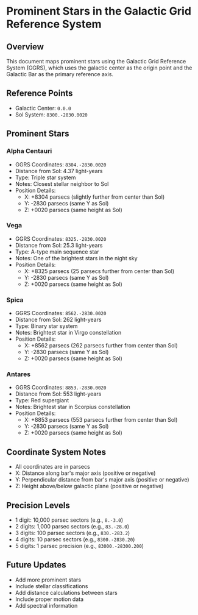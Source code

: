 # Prominent Stars in the Galactic Grid Reference System

## Overview
This document maps prominent stars using the Galactic Grid Reference System (GGRS), which uses the galactic center as the origin point and the Galactic Bar as the primary reference axis.

## Reference Points
- Galactic Center: `0.0.0`
- Sol System: `8300.-2830.0020`

## Prominent Stars

### Alpha Centauri
- GGRS Coordinates: `8304.-2830.0020`
- Distance from Sol: 4.37 light-years
- Type: Triple star system
- Notes: Closest stellar neighbor to Sol
- Position Details:
  - X: +8304 parsecs (slightly further from center than Sol)
  - Y: -2830 parsecs (same Y as Sol)
  - Z: +0020 parsecs (same height as Sol)

### Vega
- GGRS Coordinates: `8325.-2830.0020`
- Distance from Sol: 25.3 light-years
- Type: A-type main sequence star
- Notes: One of the brightest stars in the night sky
- Position Details:
  - X: +8325 parsecs (25 parsecs further from center than Sol)
  - Y: -2830 parsecs (same Y as Sol)
  - Z: +0020 parsecs (same height as Sol)

### Spica
- GGRS Coordinates: `8562.-2830.0020`
- Distance from Sol: 262 light-years
- Type: Binary star system
- Notes: Brightest star in Virgo constellation
- Position Details:
  - X: +8562 parsecs (262 parsecs further from center than Sol)
  - Y: -2830 parsecs (same Y as Sol)
  - Z: +0020 parsecs (same height as Sol)

### Antares
- GGRS Coordinates: `8853.-2830.0020`
- Distance from Sol: 553 light-years
- Type: Red supergiant
- Notes: Brightest star in Scorpius constellation
- Position Details:
  - X: +8853 parsecs (553 parsecs further from center than Sol)
  - Y: -2830 parsecs (same Y as Sol)
  - Z: +0020 parsecs (same height as Sol)

## Coordinate System Notes
- All coordinates are in parsecs
- X: Distance along bar's major axis (positive or negative)
- Y: Perpendicular distance from bar's major axis (positive or negative)
- Z: Height above/below galactic plane (positive or negative)

## Precision Levels
- 1 digit: 10,000 parsec sectors (e.g., `8.-3.0`)
- 2 digits: 1,000 parsec sectors (e.g., `83.-28.0`)
- 3 digits: 100 parsec sectors (e.g., `830.-283.2`)
- 4 digits: 10 parsec sectors (e.g., `8300.-2830.20`)
- 5 digits: 1 parsec precision (e.g., `83000.-28300.200`)

## Future Updates
- Add more prominent stars
- Include stellar classifications
- Add distance calculations between stars
- Include proper motion data
- Add spectral information 
